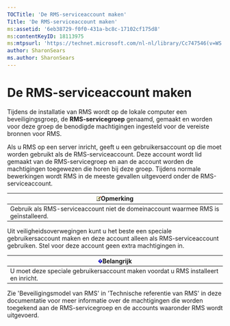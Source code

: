 ```yaml
---
TOCTitle: 'De RMS-serviceaccount maken'
Title: 'De RMS-serviceaccount maken'
ms:assetid: '6eb38729-f0f0-431a-bc8c-17102cf175d8'
ms:contentKeyID: 18113975
ms:mtpsurl: 'https://technet.microsoft.com/nl-nl/library/Cc747546(v=WS.10)'
author: SharonSears
ms.author: SharonSears
---
```


De RMS-serviceaccount maken
===========================

Tijdens de installatie van RMS wordt op de lokale computer een beveiligingsgroep, de **RMS-servicegroep** genaamd, gemaakt en worden voor deze groep de benodigde machtigingen ingesteld voor de vereiste bronnen voor RMS.

Als u RMS op een server inricht, geeft u een gebruikersaccount op die moet worden gebruikt als de RMS-serviceaccount. Deze account wordt lid gemaakt van de RMS-servicegroep en aan de account worden de machtigingen toegewezen die horen bij deze groep. Tijdens normale bewerkingen wordt RMS in de meeste gevallen uitgevoerd onder de RMS-serviceaccount.

| ![](/security-updates/images/Cc747546.note(WS.10).gif)Opmerking         |
|------------------------------------------------------------------------------------|
| Gebruik als RMS-serviceaccount niet de domeinaccount waarmee RMS is geïnstalleerd. |

Uit veiligheidsoverwegingen kunt u het beste een speciale gebruikersaccount maken en deze account alleen als RMS-serviceaccount gebruiken. Stel voor deze account geen extra machtigingen in.

| ![](/security-updates/images/Cc747546.Important(WS.10).gif)Belangrijk   |
|------------------------------------------------------------------------------------|
| U moet deze speciale gebruikersaccount maken voordat u RMS installeert en inricht. |

Zie 'Beveiligingsmodel van RMS' in 'Technische referentie van RMS' in deze documentatie voor meer informatie over de machtigingen die worden toegekend aan de RMS-servicegroep en de accounts waaronder RMS wordt uitgevoerd.
